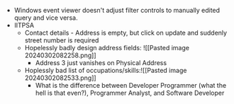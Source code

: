 - Windows event viewer doesn't adjust filter controls to manually edited query and vice versa.
- IITPSA
	- Contact details - Address is empty, but click on update and suddenly street number is required
	- Hopelessly badly design address fields: ![[Pasted image 20240302082258.png]]
		- Address 3 just vanishes on Physical Address
	- Hoplessly bad list of occupations/skills:![[Pasted image 20240302082533.png]]
		- What is the difference between Developer Programmer (what the hell is that even?), Programmer Analyst, and Software Developer